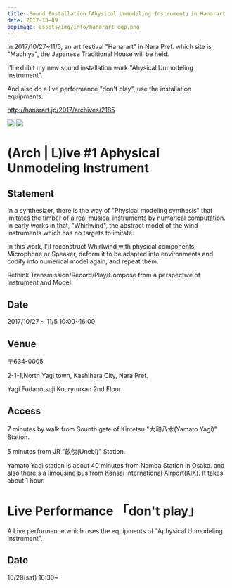 ```yaml
---
title: Sound Installation「Ahysical Unmodeling Instrument」in Hanarart Plus 2017
date: 2017-10-09
ogpimage: assets/img/info/hanarart_ogp.png
---
```


In 2017/10/27~11/5, an art festival "Hanarart" in Nara Pref. which site is "Machiya", the Japanese Traditional House will be held.

I'll exhibit my new sound installation work "Ahysical Unmodeling Instrument".

And also do a live performance "don't play", use the installation equipments.

<http://hanarart.jp/2017/archives/2185>

<!--more-->

![](/assets/img/info/hanarart_chirashi.png)
![](/assets/img/info/hanarart_chirashi2.png)

# (Arch | L)ive #1 Aphysical Unmodeling Instrument

## Statement

In a synthesizer, there is the way of "Physical modeling synthesis" that imitates the timber of a real musical instruments by numarical computation.
In early works in that, "Whirlwind", the abstract model of the wind instruments which has no targets to imitate.

In this work, I'll reconstruct Whirlwind with physical components, Microphone or  Speaker, deform it to be adapted into environments and codify into numerical model again, and repeat them.

Rethink Transmission/Record/Play/Compose from a perspective of Instrument and Model.


## Date

2017/10/27 ~ 11/5 10:00~16:00

## Venue

〒634-0005 

2-1-1,North Yagi town, Kashihara City, Nara Pref.

Yagi Fudanotsuji Kouryuukan 2nd Floor


## Access

7 minutes by walk from Sounth gate of Kintetsu "大和八木(Yamato Yagi)" Station.

5 minutes from JR "畝傍(Unebi)" Station.

Yamato Yagi station is about 40 minutes from Namba Station in Osaka.
and also there's a [limousine bus]((http://www.narakotsu.co.jp/kousoku/limousine/yagi_kanku.html)) from Kansai International Airport(KIX). It takes about 1 hour.


# Live Performance 「don't play」

A Live performance which uses the equipments of "Aphysical Unmodeling Instrument".

## Date

10/28(sat) 16:30~

